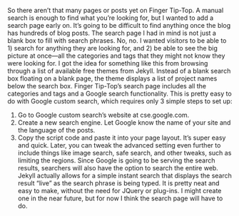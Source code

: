 So there aren’t that many pages or posts yet on Finger Tip-Top. A manual search is enough to find what you’re looking for, but I wanted to add a search page early on. It’s going to be difficult to find anything once the blog has hundreds of blog posts. 
The search page I had in mind is not just a blank box to fill with search phrases. No, no. I wanted visitors to be able to 1) search for anything they are looking for, and 2) be able to see the big picture at once—all the categories and tags that they might not know they were looking for. I got the idea for something like this from browsing through a list of available free themes from Jekyll. Instead of a blank search box floating on a blank page, the theme displays a list of project names below the search box. 
Finger Tip-Top’s search page includes all the categories and tags and a Google search functionality. This is pretty easy to do with Google custom search, which requires only 3 simple steps to set up:
1.	Go to Google custom search’s website at cse.google.com.
2.	Create a new search engine. Let Google know the name of your site and the language of the posts. 
3.	Copy the script code and paste it into your page layout.
It’s super easy and quick. Later, you can tweak the advanced setting even further to include things like image search, safe search, and other tweaks, such as limiting the regions. Since Google is going to be serving the search results, searchers will also have the option to search the entire web. 
Jekyll actually allows for a simple instant search that displays the search result “live” as the search phrase is being typed. It is pretty neat and easy to make, without the need for JQuery or plug-ins. I might create one in the near future, but for now I think the search page will have to do. 
